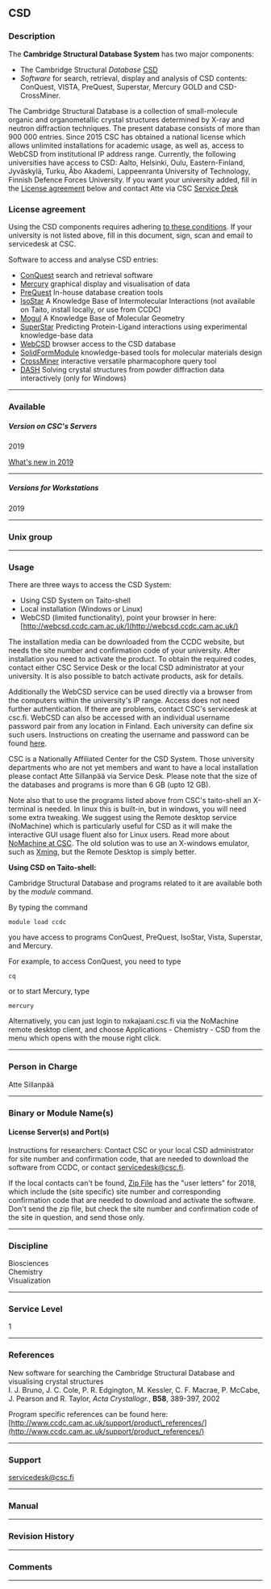 CSD
---

### Description

The **Cambridge Structural Database System** has two major components:

*   The Cambridge Structural _Database_ [CSD](http://www.ccdc.cam.ac.uk/products/csd_system)
*   _Software_ for search, retrieval, display and analysis of CSD contents: ConQuest, VISTA, PreQuest, Superstar, Mercury GOLD and CSD-CrossMiner.

The Cambridge Structural Database is a collection of small-molecule organic and organometallic crystal structures determined by X-ray and neutron diffraction techniques. The present database consists of more than 900 000 entries. Since 2015 CSC has obtained a national license which allows unlimited installations for academic usage, as well as, access to WebCSD from institutional IP address range. Currently, the following universities have access to CSD: Aalto, Helsinki, Oulu, Eastern-Finland, Jyväskylä, Turku, Åbo Akademi, Lappeenranta University of Technology, Finnish Defence Forces University. If you want your university added, fill in the [License agreement](https://research.csc.fi/documents/48467/73370/CCDC+License+Agreement+Template.pdf/bea49ea1-a6ee-4e7e-94d3-9b7ef8e3a361) below and contact Atte via CSC [Service Desk](https://research.csc.fi/support)

### License agreement

Using the CSD components requires adhering [to these conditions](https://research.csc.fi/documents/48467/73370/CCDC+License+Agreement+Template.pdf/bea49ea1-a6ee-4e7e-94d3-9b7ef8e3a361). If your university is not listed above, fill in this document, sign, scan and email to servicedesk at CSC.

Software to access and analyse CSD entries:

*   [ConQuest](http://www.ccdc.cam.ac.uk/Solutions/CSDSystem/Pages/ConQuest.aspx) search and retrieval software
*   [Mercury](http://www.ccdc.cam.ac.uk/Solutions/CSDSystem/Pages/Mercury.aspx) graphical display and visualisation of data
*   [PreQuest](http://www.ccdc.cam.ac.uk/Solutions/CSDSystem/Pages/PreQuest.aspx) In-house database creation tools
*   [IsoStar](http://www.ccdc.cam.ac.uk/Solutions/CSDSystem/Pages/IsoStar.aspx) A Knowledge Base of Intermolecular Interactions (not available on Taito, install locally, or use from CCDC)
*   [Mogul](http://www.ccdc.cam.ac.uk/Solutions/CSDSystem/Pages/Mogul.aspx) A Knowledge Base of Molecular Geometry
*   [SuperStar](http://www.ccdc.cam.ac.uk/Solutions/LifeSciences/Pages/SuperStar.aspx) Predicting Protein-Ligand interactions using experimental knowledge-base data
*   [WebCSD](http://www.ccdc.cam.ac.uk/Solutions/CSDSystem/Pages/WebCSD.aspx) browser access to the CSD database
*   [SolidFormModule](http://www.ccdc.cam.ac.uk/Solutions/CSDSolidFormSuite/Pages/SolidFormModule.aspx) knowledge-based tools for molecular materials design
*   [CrossMiner](https://www.ccdc.cam.ac.uk/solutions/csd-discovery/components/CSD-CrossMiner/) interactive versatile pharmacophore query tool
*   [DASH](http://www.ccdc.cam.ac.uk/Solutions/PowderDiffraction/Pages/DASH.aspx) Solving crystal structures from powder diffraction data interactively (only for Windows)

* * *

### Available

##### Version on CSC's Servers

2019

[What's new in 2019](https://downloads.ccdc.cam.ac.uk/documentation/CSDS/2019/Whats_New.pdf)

* * *

##### Versions for Workstations

2019

* * *

### Unix group

* * *

### Usage

There are three ways to access the CSD System:

*   Using CSD System on Taito-shell
*   Local installation (Windows or Linux)
*   WebCSD (limited functionality), point your browser in here: [http://webcsd.ccdc.cam.ac.uk/](http://webcsd.ccdc.cam.ac.uk/)

The installation media can be downloaded from the CCDC website, but needs the site number and confirmation code of your university. After installation you need to activate the product. To obtain the required codes, contact either CSC Service Desk or the local CSD administrator at your university. It is also possible to batch activate products, ask for details.

Additionally the WebCSD service can be used directly via a browser from the computers within the university's IP range. Access does not need further authentication. If there are problems, contact CSC's servicedesk at csc.fi. WebCSD can also be accessed with an individual username password pair from any location in Finland. Each university can define six such users. Instructions on creating the username and password can be found [here](/documents/48467/73370/WebCSD-access-with-individual-password/390e1df8-fd12-479d-bb2a-0ceba6da9432).

CSC is a Nationally Affiliated Center for the CSD System. Those university departments who are not yet members and want to have a local installation please contact Atte Sillanpää via Service Desk. Please note that the size of the databases and programs is more than 6 GB (upto 12 GB).

Note also that to use the programs listed above from CSC's taito-shell an X-terminal is needed. In linux this is built-in, but in windows, you will need some extra tweaking. We suggest using the Remote desktop service (NoMachine) which is particularly useful for CSD as it will make the interactive GUI usage fluent also for Linux users. Read more about [NoMachine at CSC](/-/nomachine). The old solution was to use an X-windows emulator, such as [Xming](http://sourceforge.net/projects/xming), but the Remote Desktop is simply better.

**Using CSD on Taito-shell:**

Cambridge Structural Database and programs related to it are available both by the _module_ command.

By typing the command

`module load ccdc`

you have access to programs ConQuest, PreQuest, IsoStar, Vista, Superstar, and Mercury.

For example, to access ConQuest, you need to type

```cq```

or to start Mercury, type

```mercury```

Alternatively, you can just login to nxkajaani.csc.fi via the NoMachine remote desktop client, and choose Applications - Chemistry - CSD from the menu which opens with the mouse right click.

* * *

### Person in Charge

Atte Sillanpää

* * *

### Binary or Module Name(s)

#### License Server(s) and Port(s)

Instructions for researchers: Contact CSC or your local CSD administrator for site number and confirmation code, that are needed to download the software from CCDC, or contact servicedesk@csc.fi.

If the local contacts can't be found, [Zip File](https://kannu.csc.fi/s/lxNtZ1qatr2O5pN) has the "user letters" for 2018, which include the (site specific) site number and corresponding confirmation code that are needed to download and activate the software. Don't send the zip file, but check the site number and confirmation code of the site in question, and send those only.

* * *

### Discipline

Biosciences  
Chemistry  
Visualization  

* * *

### Service Level

1

* * *

### References

New software for searching the Cambridge Structural Database and visualising crystal structures  
I. J. Bruno, J. C. Cole, P. R. Edgington, M. Kessler, C. F. Macrae, P. McCabe, J. Pearson and R. Taylor, _Acta Crystallogr._, **B58**, 389-397, 2002

Program specific references can be found here: [http://www.ccdc.cam.ac.uk/support/product\_references/](http://www.ccdc.cam.ac.uk/support/product_references/)

* * *

### Support

servicedesk@csc.fi

* * *

### Manual

* * *

### Revision History

* * *

### Comments

* * *